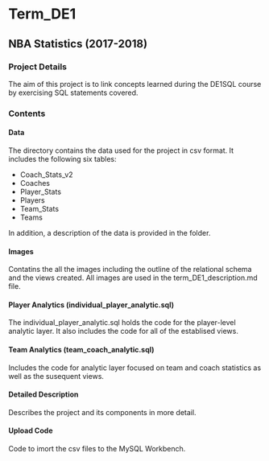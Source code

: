 # Term_DE1

## NBA Statistics (2017-2018)

### Project Details

The aim of this project is to link concepts learned during the DE1SQL course by exercising SQL statements covered.

### Contents 

#### Data

The directory contains the data used for the project in csv format. It includes the following six tables: 

* Coach_Stats_v2
* Coaches
* Player_Stats
* Players 
* Team_Stats 
* Teams

In addition, a description of the data is provided in the folder.

#### Images 

Contatins the all the images including the outline of the relational schema and the views created. 
All images are used in the term_DE1_description.md file. 

#### Player Analytics (individual_player_analytic.sql)

The individual_player_analytic.sql holds the code for the player-level analytic layer. 
It also includes the code for all of the establised views. 

#### Team Analytics (team_coach_analytic.sql) 

Includes the code for analytic layer focused on team and coach statistics as well as the susequent views. 

#### Detailed Description 

Describes the project and its components in more detail.

#### Upload Code 

Code to imort the csv files to the MySQL Workbench. 
